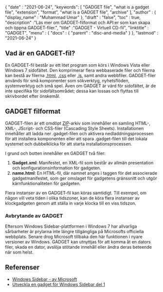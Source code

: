 {
  "date" : "2021-06-24",
  "keywords": [ "GADGET file", "what is a gadget file", "extension", "format", "what is a GADGET file", "archive" ],
  "author" : {
    "display_name" : "Muhammad Umar"
},
  "draft" : "false",
   "toc" : true,
  "description" :"Läs mer om GADGET-filformat och API:er som kan skapa och öppna GADGET-filer.",
  "title" :"GADGET - Virtuell CD-fil",
  "linktitle" : "GADGET",
  "menu" : {
    "docs" : {
      "parent" : "disc-and-media"
}
},
  "lastmod" : "2021-06-24"
}

## Vad är en GADGET-fil?

En GADGET-fil består av ett litet program som körs i Windows Vista eller Windows 7 sidofältet. Den komprimerar flera webbaserade filer och filerna kan bestå av filerna [.html](/sv/web/html), [.css](/sv/web/css) eller [.js](/sv/web/js), samt andra webbfiler. GADGET-filer används för små komponenter som sökverktyg, nyhetsflöden, systemverktyg och små spel. Även om GADGET är värd för sidofältet, är de inte specifika för sidofältsområdet; dessa kan lossas och flyttas till skrivbordet efter önskemål.

## GADGET filformat

GADGET-filen är ett omdöpt [ZIP](/sv/compression/zip/)-arkiv som innehåller en samling HTML-, XML-, JScript- och CSS-filer (Cascading Style Sheets). Installationen innehåller att ladda ner .gadget-filen och aktivera nedladdningsprocessen för att installera komponenten eller att spara .gadget-filen till det lokala systemet och dubbelklicka för att starta installationsprocessen.

I grund och botten innehåller en GADGET två filer:

1. **Gadget.xml**: Manifestet, en XML-fil som består av allmän presentation och konfigurationsinformation för gadgeten.
2. **name.html**: En HTML-fil, där namnet anges i<name> taggen för det associerade gadgetmanifestet, som ger omslaget för gadgetens gränssnitt och utgör kärnfunktionaliteten för gadgeten.

Flera instanser av en GADGET-fil kan köras samtidigt. Till exempel, om någon vill veta tiden i olika tidszoner, kan de köra flera instanser av klockgadgeten genom att ställa in varje klocka till en viss tidszon.

### Avbrytande av GADGET

Eftersom Windows Sidebar-plattformen i Windows 7 har allvarliga sårbarheter är prylarna inte längre tillgängliga på Microsofts officiella webbplats. Senare drog Microsoft tillbaka den här funktionen i nyare versioner av Windows. GADGET kan utnyttjas för att komma åt en dators filer, skada en dator, avslöja stötande innehåll eller ändra deras beteende när som helst.

## Referenser

* [Windows Sidebar - av Microsoft](https://docs.microsoft.com/en-us/previous-versions/windows/desktop/sidebar/-sidebar-entry)
* [Utveckla en gadget för Windows Sidebar del 1](https://docs.microsoft.com/en-us/previous-versions/windows/desktop/sidebar/-sidebar-overview-gdo)

